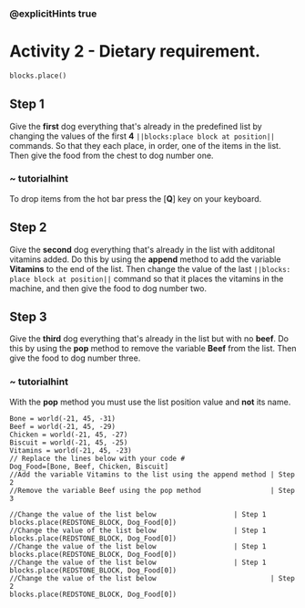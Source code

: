 ### @explicitHints true

# Activity 2 - Dietary requirement.

```python
blocks.place()
```

## Step 1
Give the **first** dog everything that's already in the predefined list by changing the values of the first **4** `||blocks:place block at position||`
commands. So that they each place, in order, one of the items in the list. Then give the food from the chest to dog number one.

### ~ tutorialhint 
To drop items from the hot bar press the [**Q**] key on your keyboard. 

## Step 2
Give the **second** dog everything that's already in the list with additonal vitamins added. 
Do this by using the **append** method to add the variable **Vitamins** to the end of the list.
Then change the value of the last `||blocks: place block at position||` command so that it places the vitamins in the machine, and 
then give the food to dog number two.

## Step 3
Give the **third** dog everything that's already in the list but with no **beef**. 
Do this by using the **pop** method to remove the variable **Beef** from the list.
Then give the food to dog number three.

### ~ tutorialhint 
With the **pop** method you must use the list position value and **not** its name. 

```template
Bone = world(-21, 45, -31)
Beef = world(-21, 45, -29)
Chicken = world(-21, 45, -27)
Biscuit = world(-21, 45, -25)
Vitamins = world(-21, 45, -23)
// Replace the lines below with your code #   
Dog_Food=[Bone, Beef, Chicken, Biscuit]
//Add the variable Vitamins to the list using the append method | Step 2
//Remove the variable Beef using the pop method                 | Step 3

//Change the value of the list below                   | Step 1
blocks.place(REDSTONE_BLOCK, Dog_Food[0]) 
//Change the value of the list below                   | Step 1
blocks.place(REDSTONE_BLOCK, Dog_Food[0])
//Change the value of the list below                   | Step 1
blocks.place(REDSTONE_BLOCK, Dog_Food[0]) 
//Change the value of the list below                   | Step 1
blocks.place(REDSTONE_BLOCK, Dog_Food[0])   
//Change the value of the list below                            | Step 2
blocks.place(REDSTONE_BLOCK, Dog_Food[0]) 

```
